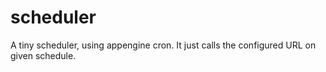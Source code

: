 # scheduler
A tiny scheduler, using appengine cron. It just calls the configured URL on given schedule.
